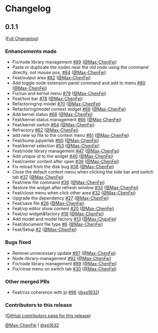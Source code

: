 # Changelog

<!-- <START NEW CHANGELOG ENTRY> -->

## 0.1.1

([Full Changelog](https://github.com/Max-ChenFei/VisualProgramming4JupyterLab/compare/308159c55b7a3512b4286d71f3acf96b87c20435...4151f7b1b7427d82dca5f0673b0f762d3ca2150e))

### Enhancements made

- Fix/node library management [#89](https://github.com/Max-ChenFei/VisualProgramming4JupyterLab/pull/89) ([@Max-ChenFei](https://github.com/Max-ChenFei))
- Paste or duplicate the nodes near the old node using the command directly, not mouse pos,  [#84](https://github.com/Max-ChenFei/VisualProgramming4JupyterLab/pull/84) ([@Max-ChenFei](https://github.com/Max-ChenFei))
- Feat/output area [#82](https://github.com/Max-ChenFei/VisualProgramming4JupyterLab/pull/82) ([@Max-ChenFei](https://github.com/Max-ChenFei))
- Add toggle node extension panel command and add to menu [#80](https://github.com/Max-ChenFei/VisualProgramming4JupyterLab/pull/80) ([@Max-ChenFei](https://github.com/Max-ChenFei))
- Fix/run and kernel menu [#79](https://github.com/Max-ChenFei/VisualProgramming4JupyterLab/pull/79) ([@Max-ChenFei](https://github.com/Max-ChenFei))
- Feat/tool bar [#78](https://github.com/Max-ChenFei/VisualProgramming4JupyterLab/pull/78) ([@Max-ChenFei](https://github.com/Max-ChenFei))
- Refactoring/vp model [#70](https://github.com/Max-ChenFei/VisualProgramming4JupyterLab/pull/70) ([@Max-ChenFei](https://github.com/Max-ChenFei))
- Refactoring/model context widget [#69](https://github.com/Max-ChenFei/VisualProgramming4JupyterLab/pull/69) ([@Max-ChenFei](https://github.com/Max-ChenFei))
- Add kernel status [#68](https://github.com/Max-ChenFei/VisualProgramming4JupyterLab/pull/68) ([@Max-ChenFei](https://github.com/Max-ChenFei))
- Feat/kernel status management [#66](https://github.com/Max-ChenFei/VisualProgramming4JupyterLab/pull/66) ([@Max-ChenFei](https://github.com/Max-ChenFei))
- Feat/kernel switch [#64](https://github.com/Max-ChenFei/VisualProgramming4JupyterLab/pull/64) ([@Max-ChenFei](https://github.com/Max-ChenFei))
- Refractory [#62](https://github.com/Max-ChenFei/VisualProgramming4JupyterLab/pull/62) ([@Max-ChenFei](https://github.com/Max-ChenFei))
- add new vp file to the context menu [#61](https://github.com/Max-ChenFei/VisualProgramming4JupyterLab/pull/61) ([@Max-ChenFei](https://github.com/Max-ChenFei))
- Feat/bump jupyerlab [#60](https://github.com/Max-ChenFei/VisualProgramming4JupyterLab/pull/60) ([@Max-ChenFei](https://github.com/Max-ChenFei))
- Feat/kernel selection [#53](https://github.com/Max-ChenFei/VisualProgramming4JupyterLab/pull/53) ([@Max-ChenFei](https://github.com/Max-ChenFei))
- Feat/node library management [#47](https://github.com/Max-ChenFei/VisualProgramming4JupyterLab/pull/47) ([@Max-ChenFei](https://github.com/Max-ChenFei))
- Add unique id to the widget [#40](https://github.com/Max-ChenFei/VisualProgramming4JupyterLab/pull/40) ([@Max-ChenFei](https://github.com/Max-ChenFei))
- Feat/center content after open [#39](https://github.com/Max-ChenFei/VisualProgramming4JupyterLab/pull/39) ([@Max-ChenFei](https://github.com/Max-ChenFei))
- Fix reload from the disk bug [#38](https://github.com/Max-ChenFei/VisualProgramming4JupyterLab/pull/38) ([@Max-ChenFei](https://github.com/Max-ChenFei))
- Close the default context menu when clicking the side bar and switch tab [#37](https://github.com/Max-ChenFei/VisualProgramming4JupyterLab/pull/37) ([@Max-ChenFei](https://github.com/Max-ChenFei))
- Feat/new file command [#36](https://github.com/Max-ChenFei/VisualProgramming4JupyterLab/pull/36) ([@Max-ChenFei](https://github.com/Max-ChenFei))
- Restore the widget after refresh window [#33](https://github.com/Max-ChenFei/VisualProgramming4JupyterLab/pull/33) ([@Max-ChenFei](https://github.com/Max-ChenFei))
- Feat/close menu when click other area [#32](https://github.com/Max-ChenFei/VisualProgramming4JupyterLab/pull/32) ([@Max-ChenFei](https://github.com/Max-ChenFei))
- Upgrade the dependency [#27](https://github.com/Max-ChenFei/VisualProgramming4JupyterLab/pull/27) ([@Max-ChenFei](https://github.com/Max-ChenFei))
- Feat/save file [#26](https://github.com/Max-ChenFei/VisualProgramming4JupyterLab/pull/26) ([@Max-ChenFei](https://github.com/Max-ChenFei))
- Feat/vp editor show content [#20](https://github.com/Max-ChenFei/VisualProgramming4JupyterLab/pull/20) ([@Max-ChenFei](https://github.com/Max-ChenFei))
- Feat/vp widget&factory [#18](https://github.com/Max-ChenFei/VisualProgramming4JupyterLab/pull/18) ([@Max-ChenFei](https://github.com/Max-ChenFei))
- Add model and model factory [#13](https://github.com/Max-ChenFei/VisualProgramming4JupyterLab/pull/13) ([@Max-ChenFei](https://github.com/Max-ChenFei))
- Feat/document file type [#6](https://github.com/Max-ChenFei/VisualProgramming4JupyterLab/pull/6) ([@Max-ChenFei](https://github.com/Max-ChenFei))
- Feat/Setup [#2](https://github.com/Max-ChenFei/VisualProgramming4JupyterLab/pull/2) ([@Max-ChenFei](https://github.com/Max-ChenFei))

### Bugs fixed

- Remove unnecessary update  [#97](https://github.com/Max-ChenFei/VisualProgramming4JupyterLab/pull/97) ([@Max-ChenFei](https://github.com/Max-ChenFei))
- Node-library-management [#92](https://github.com/Max-ChenFei/VisualProgramming4JupyterLab/pull/92) ([@Max-ChenFei](https://github.com/Max-ChenFei))
- Fix/node library management [#89](https://github.com/Max-ChenFei/VisualProgramming4JupyterLab/pull/89) ([@Max-ChenFei](https://github.com/Max-ChenFei))
- Fix/close menu on switch tab [#30](https://github.com/Max-ChenFei/VisualProgramming4JupyterLab/pull/30) ([@Max-ChenFei](https://github.com/Max-ChenFei))

### Other merged PRs

- Feat/css coherence with jp [#98](https://github.com/Max-ChenFei/VisualProgramming4JupyterLab/pull/98) ([@xp1632](https://github.com/xp1632))

### Contributors to this release

([GitHub contributors page for this release](https://github.com/Max-ChenFei/VisualProgramming4JupyterLab/graphs/contributors?from=2023-04-17&to=2023-08-04&type=c))

[@Max-ChenFei](https://github.com/search?q=repo%3AMax-ChenFei%2FVisualProgramming4JupyterLab+involves%3AMax-ChenFei+updated%3A2023-04-17..2023-08-04&type=Issues) | [@xp1632](https://github.com/search?q=repo%3AMax-ChenFei%2FVisualProgramming4JupyterLab+involves%3Axp1632+updated%3A2023-04-17..2023-08-04&type=Issues)

<!-- <END NEW CHANGELOG ENTRY> -->
